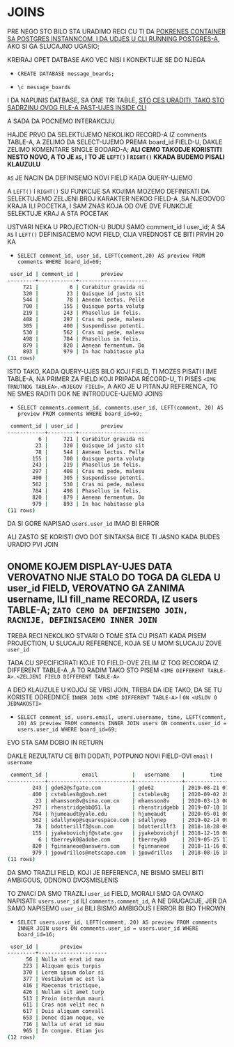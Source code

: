 # JOINS

PRE NEGO STO BILO STA URADIMO RECI CU TI DA [POKRENES CONTAINER SA POSTGRES INSTANNCOM, I DA UDJES U CLI RUNNING POSTGRES-A](https://github.com/Rade58/databases-playground/tree/1_0_1_PostgreSQL), AKO SI GA SLUCAJNO UGASIO;

KREIRAJ OPET DATBASE AKO VEC NISI I KONEKTUJE SE DO NJEGA

- `CREATE DATABASE message_boards;`

- `\c message_boards`

I DA NAPUNIS DATBASE, SA ONE TRI TABLE, [STO CES URADITI, TAKO STO SADRZINU OVOG FILE-A PAST-UJES INSIDE CLI](sample-postgresql.sql)


A SADA DA POCNEMO INTERAKCIJU

HAJDE PRVO DA SELEKTUJEMO NEKOLIKO RECORD-A IZ comments TABLE-A, A ZELIMO DA SELECT-UJEMO PREMA board_id FIELD-U, DAKLE ZELIMO KOMENTARE SINGLE BOOARD-A; **ALI CEMO TAKODJE KORISTITI NESTO NOVO, A TO JE `AS`, I TO JE `LEFT()` I `RIGHT()` KKADA BUDEMO PISALI KLAUZULU**

`AS` JE NACIN DA DEFINISEMO NOVI FIELD KADA QUERY-UJEMO

A `LEFT()` I `RIGHT()` SU FUNKCIJE SA KOJIMA MOZEMO DEFINISATI DA SELEKTUJEMO ZELJENI BROJ KARAKTER NEKOG FIELD-A ,SA NJEGOVOG KRAJA ILI POCETKA, I SAM ZNAS KOJA OD OVE DVE FUNKCIJE SELEKTUJE KRAJ A STA POCETAK

USTVARI NEKA U PROJECTION-U BUDU SAMO comment_id I user_id; A SA `AS` I `LEFT()` DEFINISACEMO NOVI FIELD, CIJA VREDNOST CE BITI PRVIH 20 KA

- `SELECT comment_id, user_id, LEFT(comment,20) AS preview FROM comments WHERE board_id=69;`

```zsh
 user_id | comment_id |       preview        
---------+------------+----------------------
     721 |          6 | Curabitur gravida ni
     320 |         23 | Quisque id justo sit
     544 |         78 | Aenean lectus. Pelle
     700 |        155 | Quisque porta volutp
     219 |        243 | Phasellus in felis. 
     408 |        297 | Cras mi pede, malesu
     305 |        400 | Suspendisse potenti.
     530 |        562 | Cras mi pede, malesu
     498 |        784 | Phasellus in felis. 
     879 |        820 | Aenean fermentum. Do
     893 |        979 | In hac habitasse pla
(11 rows)
```

ISTO TAKO, KADA QUERY-UJES BILO KOJI FIELD, TI MOZES PISATI I IME TABLE-A, NA PRIMER ZA FIELD KOJI PRIPADA RECORD-U, TI PISES `<IME TRNUTNOG TABLEA>.<NJEGOV FIELD>`, A AKO JE U PITANJU REFERENCA, TO NE SMES RADITI DOK NE INTRODUCE-UJEMO JOINS

- `SELECT comments.comment_id, comments.user_id, LEFT(comment, 20) AS preview FROM comments WHERE board_id=69;`

```zsh
 comment_id | user_id |       preview        
------------+---------+----------------------
          6 |     721 | Curabitur gravida ni
         23 |     320 | Quisque id justo sit
         78 |     544 | Aenean lectus. Pelle
        155 |     700 | Quisque porta volutp
        243 |     219 | Phasellus in felis. 
        297 |     408 | Cras mi pede, malesu
        400 |     305 | Suspendisse potenti.
        562 |     530 | Cras mi pede, malesu
        784 |     498 | Phasellus in felis. 
        820 |     879 | Aenean fermentum. Do
        979 |     893 | In hac habitasse pla
(11 rows)
```

DA SI GORE NAPISAO `users.user_id` IMAO BI ERROR

ALI ZASTO SE KORISTI OVO DOT SINTAKSA BICE TI JASNO KADA BUDES URADIO PVI JOIN

## ONOME KOJEM DISPLAY-UJES DATA VEROVATNO NIJE STALO DO TOGA DA GLEDA U user_id FIELD, VEROVATNO GA ZANIMA username, ILI fill_name RECORDA, IZ users TABLE-A; `ZATO CEMO DA DEFINISEMO JOIN, RACNIJE, DEFINISACEMO INNER JOIN`

TREBA RECI NEKOLIKO STVARI O TOME STA CU PISATI KADA PISEM PROJECTION, U SLUCAJU REFERENCE, KOJA SE U MOM SLUCAJU ZOVE `user_id`

TADA CU SPECIFICIRATI KOJE TO FIELD-OVE ZELIM IZ TOG RECORDA IZ DIFFERENT TABLE-A ,A TO RADIM TAKO STO PISEM `<IME DIFFERENT TABLE-A>.<ZELJENI FIELD DIFFERENT TABLE-A>`

A DEO KLAUZULE U KOJOJ SE VRSI JOIN, TREBA DA IDE TAKO, DA SE TU KORISTE ODREDNICE `INNER JOIN <IME DIFFERENT TABLE-A>` I `ON <USLOV O JEDNAKOSTI>`

- `SELECT comment_id, users.email, users.username, time, LEFT(comment, 20) AS preview FROM comments INNER JOIN users ON comments.user_id = users.user_id WHERE board_id=69;`

EVO STA SAM DOBIO IN RETURN

DAKLE REZULTATU CE BITI DODATI, POTPUNO NOVI FIELD-OVI `email` I `username`

```zsh
 comment_id |           email           |   username    |        time         |       preview        
------------+---------------------------+---------------+---------------------+----------------------
        243 | gde62@sfgate.com          | gde62         | 2019-08-21 07:01:01 | Phasellus in felis. 
        400 | cstebles8g@ovh.net        | cstebles8g    | 2020-09-02 20:04:31 | Suspendisse potenti.
         23 | mhamsson8v@sina.com.cn    | mhamsson8v    | 2020-03-13 00:56:44 | Quisque id justo sit
        297 | rhenstridgebb@51.la       | rhenstridgebb | 2019-07-10 10:18:50 | Cras mi pede, malesu
        784 | hjumeaudt@yale.edu        | hjumeaudt     | 2020-05-01 00:44:03 | Phasellus in felis. 
        562 | sdallynep@squarespace.com | sdallynep     | 2019-02-14 09:54:49 | Cras mi pede, malesu
         78 | bdotterillf3@sun.com      | bdotterillf3  | 2018-10-20 09:35:49 | Aenean lectus. Pelle
        155 | jyakebovichjf@state.gov   | jyakebovichjf | 2018-12-10 00:55:18 | Quisque porta volutp
          6 | tberreyk0@adobe.com       | tberreyk0     | 2019-05-25 13:46:06 | Curabitur gravida ni
        820 | fginnaneoe@answers.com    | fginnaneoe    | 2018-11-16 02:56:52 | Aenean fermentum. Do
        979 | jpowdrillos@netscape.com  | jpowdrillos   | 2018-08-16 10:00:51 | In hac habitasse pla
(11 rows)
```

DA SMO TRAZILI FIELD, KOJI JE REFERENCA, NE BISMO SMELI BITI AMBIGOUS, ODNONO DVOSMISLENIS

TO ZNACI DA SMO TRAZILI `user_id` FIELD, MORALI SMO GA OVAKO NAPISATI: `users.user_id` ILI `comments.comment_id`, A NE DRUGACIJE, JER DA SAMO NAPISEMO `user_id` BILI BISMO AMBIGOUS I ERROR BI BIO THROWN

- `SELECT users.user_id, LEFT(comment, 20) AS preview FROM comments INNER JOIN users ON comments.user_id = users.user_id WHERE board_id=16;`

```zsh
 user_id |       preview        
---------+----------------------
      56 | Nulla ut erat id mau
     223 | Aliquam quis turpis 
     370 | Lorem ipsum dolor si
     377 | Vestibulum ac est la
     416 | Maecenas tristique, 
     426 | Nullam sit amet turp
     513 | Proin interdum mauri
     611 | Cras non velit nec n
     617 | Duis aliquam convall
     653 | Donec diam neque, ve
     716 | Nulla ut erat id mau
     965 | In congue. Etiam jus
(12 rows)
```


